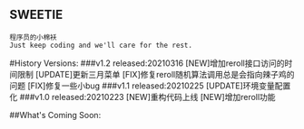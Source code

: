 ## SWEETIE 
    程序员的小棉袄 
    Just keep coding and we'll care for the rest.

#History Versions:
###v1.2 released:20210316
    [NEW]增加reroll接口访问的时间限制
    [UPDATE]更新三月菜单
    [FIX]修复reroll随机算法调用总是会指向辣子鸡的问题
    [FIX]修复一些小bug
###v1.1 released:20210225
    [UPDATE]环境变量配置化
###v1.0 released:20210223
    [NEW]重构代码上线
    [NEW]增加reroll功能

##What's Coming Soon: